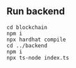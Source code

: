 ## Run backend

```
cd blockchain 
npm i 
npx hardhat compile
cd ../backend
npm i 
npx ts-node index.ts
```